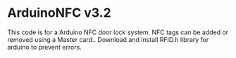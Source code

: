 # ArduinoNFC v3.2
This code is for a Arduino NFC door lock system. NFC tags can be added or removed using a Master card..
Download and install RFID.h library for arduino to prevent errors.
